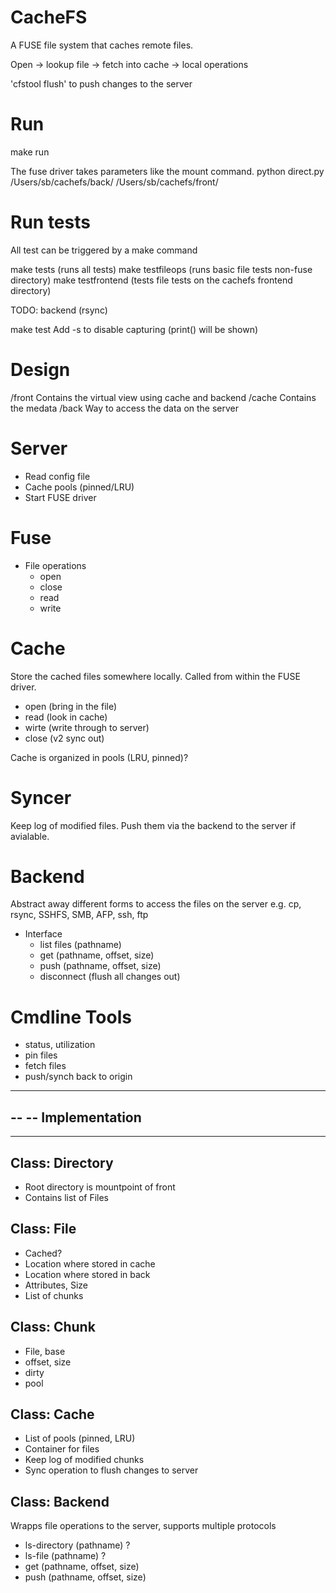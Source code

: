 CacheFS
=======
A FUSE file system that caches remote files.

Open -> lookup file -> fetch into cache -> local operations

'cfstool flush' to push changes to the server

Run
===
make run

The fuse driver takes parameters like the mount command.
python direct.py /Users/sb/cachefs/back/ /Users/sb/cachefs/front/


Run tests
=========
All test can be triggered by a make command

make tests (runs all tests)
make testfileops (runs basic file tests non-fuse directory)
make testfrontend (tests file tests on the cachefs frontend directory)

TODO: backend (rsync)

make test
Add -s to disable capturing (print() will be shown)


Design
======
/front    Contains the virtual view using cache and backend
/cache    Contains the medata
/back     Way to access the data on the server

Server
======
- Read config file
- Cache pools (pinned/LRU)
- Start FUSE driver

Fuse
====
- File operations
  - open
  - close
  - read
  - write

Cache
=====
Store the cached files somewhere locally.
Called from within the FUSE driver.
- open (bring in the file)
- read (look in cache)
- wirte (write through to server)
- close (v2 sync out)

Cache is organized in pools (LRU, pinned)?

Syncer
=======
Keep log of modified files.
Push them via the backend to the server if avialable.

Backend
=======
Abstract away different forms to access the files on the server
e.g. cp, rsync, SSHFS, SMB, AFP, ssh, ftp
- Interface
  - list files (pathname)
  - get  (pathname, offset, size)
  - push (pathname, offset, size)
  - disconnect (flush all changes out)

Cmdline Tools
=============
- status, utilization
- pin files
- fetch files
- push/synch back to origin


-------------------------------------------------------------------------------
--
-- Implementation
--
-------------------------------------------------------------------------------

Class: Directory
----------------
- Root directory is mountpoint of front
- Contains list of Files

Class: File
-------------
- Cached?
- Location where stored in cache
- Location where stored in back
- Attributes, Size
- List of chunks

Class: Chunk
------------
- File, base
- offset, size
- dirty
- pool

Class: Cache
------------
- List of pools (pinned, LRU)
- Container for files
- Keep log of modified chunks
- Sync operation to flush changes to server

Class: Backend
--------------
Wrapps file operations to the server, supports multiple protocols
- ls-directory (pathname) ?
- ls-file (pathname) ?
- get  (pathname, offset, size)
- push (pathname, offset, size)

